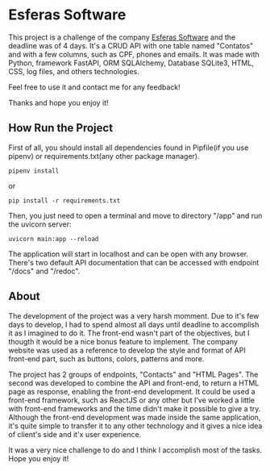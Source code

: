 
# Esferas Software

This project is a challenge of the company [Esferas Software](https://esferas.com.br/) and the deadline was of 4 days.
It's a CRUD API with one table named "Contatos" and with a few columns, such as CPF, phones and emails. It was made with Python, framework FastAPI, ORM SQLAlchemy, Database SQLite3, HTML, CSS, log files, and others technologies.

Feel free to use it and contact me for any feedback!

Thanks and hope you enjoy it!


## How Run the Project

First of all, you should install all dependencies found in Pipfile(if you use pipenv) or requirements.txt(any other package manager).

    pipenv install
or

    pip install -r requirements.txt


Then, you just need to open a terminal and move to directory "/app" and run the uvicorn server:

    uvicorn main:app --reload


The application will start in localhost and can be open with any browser. There's two default API documentation that can be accessed with endpoint "/docs" and "/redoc".

## About

The development of the project was a very harsh momment. Due to it's few days to develop, I had to spend almost all days until deadline to accomplish it as I imagined to do it. The front-end wasn't part of the objectives, but I thougth it would be a nice bonus feature to implement. The company website was used as a reference to develop the style and format of API front-end part, such as buttons, colors, patterns and more.

The project has 2 groups of endpoints, "Contacts" and "HTML Pages". The second was developed to combine the API and front-end, to return a HTML page as response, enabling the front-end development. It could be used a front-end framework, such as ReactJS or any other but I've worked a little with front-end frameworks and the time didn't make it possible to give a try. Although the front-end development was made inside the same application, it's quite simple to transfer it to any other technology and it gives a nice idea of client's side and it'x user experience.

It was a very nice challenge to do and I think I accomplish most of the tasks. Hope you enjoy it!
